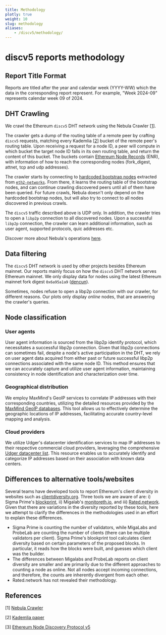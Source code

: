 ```yaml
---
title: Methodology
plotly: true
weight: 10
slug: methodology
aliases:
    - /discv5/methodology/
---
```


# discv5 reports methodology

## Report Title Format
Reports are titled after the year and calendar week (YYYY-WW) which the data in the corresponding report represent. For example, "Week 2024-09" represents calendar week 09 of 2024.

## DHT Crawling

We crawl the Ethereum `discv5` DHT network using the Nebula Crawler [[1](#references)].

The crawler gets a dump of the routing table of a remote peer by crafting `discv5` requests, matching every Kademlia [[2](#references)] bucket of the remote peer's routing table. Upon receiving a request for a node ID, a peer will compute in which bucket the target node ID falls in its own routing table, and return the content of this bucket. The buckets contain [Ethereum Node Records](https://ethereum.org/en/developers/docs/networking-layer/network-addresses/#enr) (ENR), with information of how to reach the corresponding nodes (fork_digest, attnet, tcp and udp addresses).

The crawler starts by connecting to [hardcoded bootstrap nodes](https://github.com/dennis-tra/nebula/blob/038116e979ade06ecc4518f287faace47c6580bf/config/bootstrap.go#L176-L199) extracted from [`eth2-networks`](https://github.com/eth-clients/eth2-networks/blob/master/shared/mainnet/bootstrap_nodes.txt). From there, it learns the routing table of the bootstrap nodes, and can continue crawling discovered peers until all of them have been queried. For future crawls, Nebula doesn't only depend on the hardcoded bootstrap nodes, but will also try to connect to all nodes discovered in previous crawls.

The `discv5` traffic described above is UDP only. In addition, the crawler tries to open a `libp2p` connection to all discovered nodes. Upon a successful `libp2p` connection, the crawler can learn additional information, such as user agent, supported protocols, quic addresses etc.

Discover more about Nebula's operations [here](https://probelab.io/tools/nebula/).

## Data filtering

The `discv5` DHT network is used by other projects besides Ethereum mainnet. Our reports mainly focus on how the `discv5` DHT network serves Ethereum mainnet. We only display data for nodes using the latest Ethereum mainnet fork digest `0x6a95a1a9` ([dencun](https://blog.ethereum.org/2024/02/27/dencun-mainnet-announcement)).

Sometimes, nodes refuse to open a libp2p connection with our crawler, for different reasons. Our plots only display _online_ nodes, that are answering the crawler's queries.

## Node classification

### User agents

User agent information is sourced from the libp2p identify protocol, which necessitates a successful libp2p connection. Given that libp2p connections can sometimes fail, despite a node's active participation in the DHT, we rely on user agent data acquired from either past or future successful libp2p connections associated with the same node ID. This method ensures that we can accurately capture and utilize user agent information, maintaining consistency in node identification and characterization over time.

### Geographical distribution

We employ MaxMind's GeoIP services to correlate IP addresses with their corresponding countries, utilizing the detailed resources provided by the [MaxMind GeoIP databases](https://www.maxmind.com/en/geoip-databases). This tool allows us to effectively determine the geographic locations of IP addresses, facilitating accurate country-level mapping and analysis.

### Cloud providers

We utilize Udger's datacenter identification services to map IP addresses to their respective commercial cloud providers, leveraging the comprehensive [Udger datacenter list](https://udger.com/resources/datacenter-list). This resource enables us to accurately identify and categorize IP addresses based on their association with known data centers.

## Differences to alternative tools/websites

Several teams have developed tools to report Ethereum's client diversity in websites such as [clientdiversity.org](https://clientdiversity.org/). Three tools we are aware of are: i) Sigma Prime's [blockprint](https://github.com/sigp/blockprint), ii) Migalab's [monitoreth.io](https://monitoreth.io/), and iii) [Rated.network](https://rated.network/). Given that there are variations in the diversity reported by these tools, here we attempt to clarify the differences in the methodologies used in an effort to explain these differences.

- Sigma Prime is counting the number of validators, while MigaLabs and ProbeLab are counting the number of clients (there can be multiple validators per client). Sigma Prime's blookprint tool calculates client diversity based on certain parameters of the proposed blocks. In particular, it reads how the blocks were built, and guesses which client was the builder.
- The differences between Migalabs and ProbeLab reports on client diversity are smaller and are primarily due to the different approaches to counting a node as online. Not all nodes accept incoming connections, and therefore, the counts are inherently divergent from each other.
- Rated.network has not revealed their methodology.


## References

[1] [Nebula Crawler](https://github.com/dennis-tra/nebula)

[2] [Kademlia paper](https://www.scs.stanford.edu/~dm/home/papers/kpos.pdf)

[3] [Ethereum Node Discovery Protocol v5](https://github.com/ethereum/devp2p/blob/master/discv5/discv5.md)
